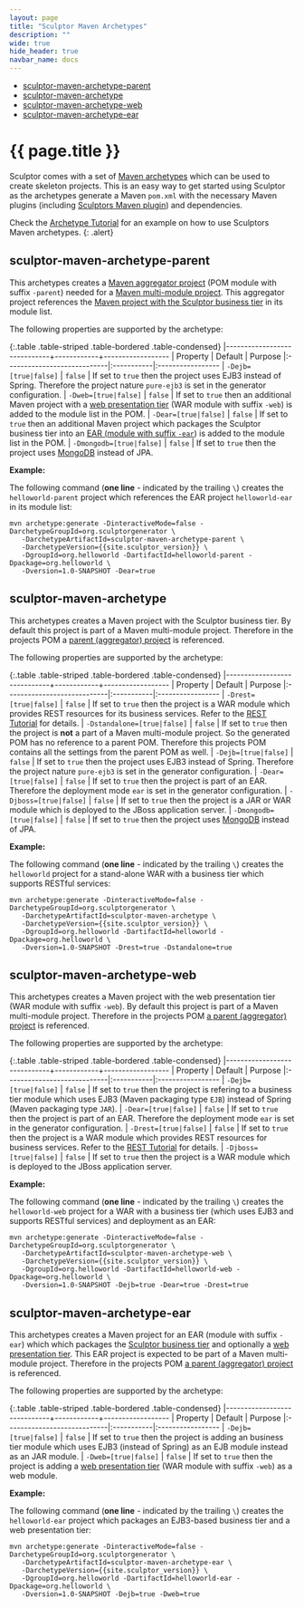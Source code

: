 ```yaml
---
layout: page
title: "Sculptor Maven Archetypes"
description: ""
wide: true
hide_header: true
navbar_name: docs
---
```

<div class="row">
  <div class="sidebar span3">
    <ul id="sidenav" class="nav nav-list affix">
      <li class="active"><a href="#sculptor-maven-archetype-parent">sculptor-maven-archetype-parent</a></li>
      <li><a href="#sculptor-maven-archetype">sculptor-maven-archetype</a></li>
      <li><a href="#sculptor-maven-archetype-web">sculptor-maven-archetype-web</a></li>
      <li><a href="#sculptor-maven-archetype-ear">sculptor-maven-archetype-ear</a></li>
    </ul>
  </div>
  <div class="span9">
    <div class="page-header">
      <h1>{{ page.title }}</h1>
    </div>
    <div markdown="1">

Sculptor comes with a set of [Maven archetypes][1] which can be used to create skeleton projects. This is an easy way to get started using Sculptor as the archetypes generate a Maven `pom.xml` with the necessary Maven plugins (including [Sculptors Maven plugin][2]) and dependencies.

Check the [Archetype Tutorial][3] for an example on how to use Sculptors Maven archetypes.
{: .alert}


## sculptor-maven-archetype-parent

This archetypes creates a [Maven aggregator project][4] (POM module with suffix `-parent`) needed for a [Maven multi-module project][5]. This aggregator project references the [Maven project with the Sculptor business tier](#sculptor-maven-archetype) in its module list.

The following properties are supported by the archetype:

{:.table .table-striped .table-bordered .table-condensed}
|-----------------------------+------------+------------------
| Property                    | Default    | Purpose
|:----------------------------|:-----------|:-----------------
| `-Dejb=[true|false]`        | `false`    | If set to `true` then the project uses EJB3 instead of Spring. Therefore the project nature `pure-ejb3` is set in the generator configuration.
| `-Dweb=[true|false]`        | `false`    | If set to `true` then an additional Maven project with a [web presentation tier](#sculptor-maven-archetype-web) (WAR module with suffix `-web`) is added to the module list in the POM.
| `-Dear=[true|false]`        | `false`    | If set to `true` then an additional Maven project which packages the Sculptor business tier into an [EAR (module with suffix `-ear`](#sculptor-maven-archetype-ear)) is added to the module list in the POM.
| `-Dmongodb=[true|false]`    | `false`    | If set to `true` then the project uses [MongoDB][7] instead of JPA.

**Example:**

The following command (**one line** - indicated by the trailing `\`) creates the `helloworld-parent` project which references the EAR project `helloworld-ear` in its module list:

~~~
mvn archetype:generate -DinteractiveMode=false -DarchetypeGroupId=org.sculptorgenerator \
   -DarchetypeArtifactId=sculptor-maven-archetype-parent \
   -DarchetypeVersion={{site.sculptor_version}} \
   -DgroupId=org.helloworld -DartifactId=helloworld-parent -Dpackage=org.helloworld \
   -Dversion=1.0-SNAPSHOT -Dear=true
~~~


## sculptor-maven-archetype

This archetypes creates a Maven project with the Sculptor business tier. By default this project is part of a Maven multi-module project. Therefore in the projects POM a [parent (aggregator) project](#sculptor-maven-archetype-parent) is referenced.

The following properties are supported by the archetype:

{:.table .table-striped .table-bordered .table-condensed}
|-----------------------------+------------+------------------
| Property                    | Default    | Purpose
|:----------------------------|:-----------|:-----------------
| `-Drest=[true|false]`       | `false`    | If set to `true` then the project is a WAR module which provides REST resources for its business services. Refer to the [REST Tutorial][6] for details.
| `-Dstandalone=[true|false]` | `false`    | If set to `true` then the project is **not** a part of a Maven multi-module project. So the generated POM has no reference to a parent POM. Therefore this projects POM contains all the settings from the parent POM as well.
| `-Dejb=[true|false]`        | `false`    | If set to `true` then the project uses EJB3 instead of Spring. Therefore the project nature `pure-ejb3` is set in the generator configuration.
| `-Dear=[true|false]`        | `false`    | If set to `true` then the project is part of an EAR. Therefore the deployment mode `ear` is set in the generator configuration.
| `-Djboss=[true|false]`      | `false`    | If set to `true` then the project is a JAR or WAR module which is deployed to the JBoss application server.
| `-Dmongodb=[true|false]`    | `false`    | If set to `true` then the project uses [MongoDB][7] instead of JPA.

**Example:**

The following command (**one line** - indicated by the trailing `\`) creates the `helloworld` project for a stand-alone WAR with a business tier which supports RESTful services:

~~~
mvn archetype:generate -DinteractiveMode=false -DarchetypeGroupId=org.sculptorgenerator \
   -DarchetypeArtifactId=sculptor-maven-archetype \
   -DarchetypeVersion={{site.sculptor_version}} \
   -DgroupId=org.helloworld -DartifactId=helloworld -Dpackage=org.helloworld \
   -Dversion=1.0-SNAPSHOT -Drest=true -Dstandalone=true
~~~


## sculptor-maven-archetype-web

This archetypes creates a Maven project with the web presentation tier (WAR module with suffix `-web`). By default this project is part of a Maven multi-module project. Therefore in the projects POM [a parent (aggregator) project](#sculptor-maven-archetype-parent) is referenced.

The following properties are supported by the archetype:

{:.table .table-striped .table-bordered .table-condensed}
|-----------------------------+------------+------------------
| Property                    | Default    | Purpose
|:----------------------------|:-----------|:-----------------
| `-Dejb=[true|false]`        | `false`    | If set to `true` then the project is refering to a business tier module which uses EJB3 (Maven packaging type `EJB`) instead of Spring (Maven packaging type `JAR`).
| `-Dear=[true|false]`        | `false`    | If set to `true` then the project is part of an EAR. Therefore the deployment mode `ear` is set in the generator configuration.
| `-Drest=[true|false]`       | `false`    | If set to `true` then the project is a WAR module which provides REST resources for business services. Refer to the [REST Tutorial][6] for details.
| `-Djboss=[true|false]`      | `false`    | If set to `true` then the project is a WAR module which is deployed to the JBoss application server.

**Example:**

The following command (**one line** - indicated by the trailing `\`) creates the `helloworld-web` project for a WAR with a business tier (which uses EJB3 and supports RESTful services) and deployment as an EAR:

~~~
mvn archetype:generate -DinteractiveMode=false -DarchetypeGroupId=org.sculptorgenerator \
   -DarchetypeArtifactId=sculptor-maven-archetype-web \
   -DarchetypeVersion={{site.sculptor_version}} \
   -DgroupId=org.helloworld -DartifactId=helloworld-web -Dpackage=org.helloworld \
   -Dversion=1.0-SNAPSHOT -Dejb=true -Dear=true -Drest=true
~~~


## sculptor-maven-archetype-ear

This archetypes creates a Maven project for an EAR (module with suffix `-ear`) which which packages the [Sculptor business tier](#sculptor-maven-archetype) and optionally a [web presentation tier](#sculptor-maven-archetype-web). This EAR project is expected to be part of a Maven multi-module project. Therefore in the projects POM [a parent (aggregator) project](#sculptor-maven-archetype-parent) is referenced.

The following properties are supported by the archetype:

{:.table .table-striped .table-bordered .table-condensed}
|-----------------------------+------------+------------------
| Property                    | Default    | Purpose
|:----------------------------|:-----------|:-----------------
| `-Dejb=[true|false]`        | `false`    | If set to `true` then the project is adding an business tier module which uses EJB3 (instead of Spring) as an EJB module instead as an JAR module.
| `-Dweb=[true|false]`        | `false`    | If set to `true` then the project is adding a [web presentation tier](#sculptor-maven-archetype-web) (WAR module with suffix `-web`) as a web module.

**Example:**

The following command (**one line** - indicated by the trailing `\`) creates the `helloworld-ear` project which packages an EJB3-based business tier and a web presentation tier:

~~~
mvn archetype:generate -DinteractiveMode=false -DarchetypeGroupId=org.sculptorgenerator \
   -DarchetypeArtifactId=sculptor-maven-archetype-ear \
   -DarchetypeVersion={{site.sculptor_version}} \
   -DgroupId=org.helloworld -DartifactId=helloworld-ear -Dpackage=org.helloworld \
   -Dversion=1.0-SNAPSHOT -Dejb=true -Dweb=true
~~~


   [1]: http://maven.apache.org/guides/introduction/introduction-to-archetypes.html
   [2]: maven-plugin
   [3]: archetype-tutorial
   [4]: http://maven.apache.org/pom.html#Aggregation
   [5]: http://maven.apache.org/guides/mini/guide-multiple-modules.html
   [6]: rest-tutorial
   [7]: http://www.mongodb.org/

  </div>
</div>
